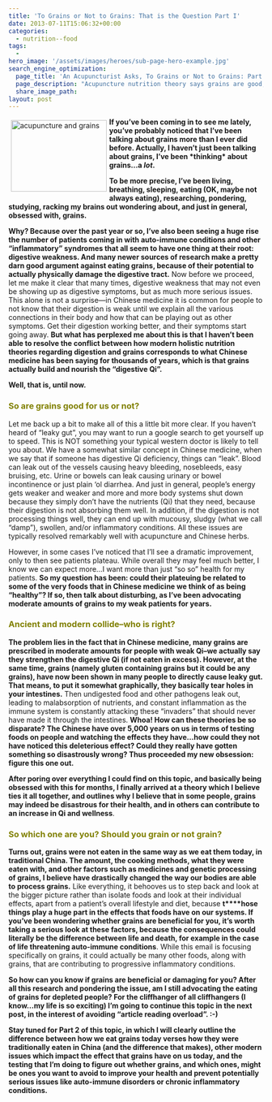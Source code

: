 ```yaml
---
title: 'To Grains or Not to Grains: That is the Question Part I'
date: 2013-07-11T15:06:32+00:00
categories:
  - nutrition--food
tags:
  -
hero_image: '/assets/images/heroes/sub-page-hero-example.jpg'
search_engine_optimization:
  page_title: 'An Acupuncturist Asks, To Grains or Not to Grains: Part 2'
  page_description: "Acupuncture nutrition theory says grains are good, modern evidence says they're bad...who is right? Part 2 of navigating through conflicting ideas"
  share_image_path:
layout: post
---
```

<img src="https://origin.ih.constantcontact.com/fs124/1102844965003/img/162.png" alt="acupuncture and grains" width="189" height="141" align="left" border="0" hspace="5" vspace="5" />**If you&#8217;ve been coming in to see me lately, you&#8217;ve probably noticed that I&#8217;ve been talking about grains more than I ever did before. Actually, I haven&#8217;t just been talking about grains, I&#8217;ve been \*thinking\* about grains&#8230;a _lot_.** 

**To be more precise, I&#8217;ve been living, breathing, sleeping, eating (OK, maybe not always eating), researching, pondering, studying, racking my brains out wondering about, and just in general, obsessed with, grains.**

**Why? Because over the past year or so, I&#8217;ve also been seeing a huge rise the number of patients coming in with auto-immune conditions and other &#8220;inflammatory&#8221; syndromes that all seem to have one thing at their root: digestive weakness. And many newer sources of research make a pretty darn good argument against eating grains, because of their potential to actually physically damage the digestive tract.** Now before we proceed, let me make it clear that many times, digestive weakness that may not even be showing up as digestive symptoms, but as much more serious issues. This alone is not a surprise&#8212;in Chinese medicine it is common for people to not know that their digestion is weak until we explain all the various connections in their body and how that can be playing out as other symptoms. Get their digestion working better, and their symptoms start going away. **But what has perplexed me about this is that I haven&#8217;t been able to resolve the conflict between how modern holistic nutrition theories regarding digestion and grains corresponds to what Chinese medicine has been saying for thousands of years, which is that grains actually build and nourish the &#8220;digestive Qi&#8221;.**

**Well, that is, until now.**

### <span style="color: #808000;">So are grains good for us or not?</span>

Let me back up a bit to make all of this a little bit more clear. If you haven&#8217;t heard of &#8220;leaky gut&#8221;, you may want to run a google search to get yourself up to speed. This is NOT something your typical western doctor is likely to tell you about. We have a somewhat similar concept in Chinese medicine, when we say that if someone has digestive Qi deficiency, things can &#8220;leak&#8221;. Blood can leak out of the vessels causing heavy bleeding, nosebleeds, easy bruising, etc. Urine or bowels can leak causing urinary or bowel incontinence or just plain &#8216;ol diarrhea. And just in general, people&#8217;s energy gets weaker and weaker and more and more body systems shut down because they simply don&#8217;t have the nutrients (Qi) that they need, because their digestion is not absorbing them well. In addition, if the digestion is not processing things well, they can end up with mucousy, sludgy (what we call &#8220;damp&#8221;), swollen, and/or inflammatory conditions. All these issues are typically resolved remarkably well with acupuncture and Chinese herbs.

However, in some cases I&#8217;ve noticed that I&#8217;ll see a dramatic improvement, only to then see patients plateau. While overall they may feel much better, I know we can expect more&#8230;I want more than just &#8220;so so&#8221; health for my patients. **So my question has been: could their plateuing be related to some of the very foods that in Chinese medicine we think of as being &#8220;healthy&#8221;? If so, then talk about disturbing, as I&#8217;ve been advocating moderate amounts of grains to my weak patients for years.**

### <span style="color: #808000;">Ancient and modern collide&#8211;who is right?</span>

**The problem lies in the fact that in Chinese medicine, many grains are prescribed in moderate amounts for people with weak Qi&#8211;we actually say they strengthen the digestive Qi (if not eaten in excess). However, at the same time, grains (namely gluten containing grains but it could be any grains), have now been shown in many people to directly cause leaky gut. That means, to put it somewhat graphically, they basically tear holes in your intestines.** Then undigested food and other pathogens leak out, leading to malabsorption of nutrients, and constant inflammation as the immune system is constantly attacking these &#8220;invaders&#8221; that should never have made it through the intestines. **Whoa! How can these theories be so disparate? The Chinese have over 5,000 years on us in terms of testing foods on people and watching the effects they have&#8230;how could they not have noticed this deleterious effect? Could they really have gotten something so disastrously wrong? Thus proceeded my new obsession: figure this one out.**

**After poring over everything I could find on this topic, and basically being obsessed with this for months, I finally arrived at a theory which I believe ties it all together, and outlines why I believe that in some people, grains may indeed be disastrous for their health, and in others can contribute to an increase in Qi and wellness**.

### <span style="color: #808000;">So which one are you? Should you grain or not grain?</span>

**Turns out, grains were not eaten in the same way as we eat them today, in traditional China. The amount, the cooking methods, what they were eaten with, and other factors such as medicines and genetic processing of grains, I believe have drastically changed the way our bodies are able to process grains.** Like everything, it behooves us to step back and look at the bigger picture rather than isolate foods and look at their individual effects, apart from a patient&#8217;s overall lifestyle and diet, because **t****hose things play a huge part in the effects that foods have on our systems. If you&#8217;ve been wondering whether grains are beneficial for you, it&#8217;s worth taking a serious look at these factors, because the consequences could literally be the difference between life and death, for example in the case of life threatening auto-immune conditions**. While this email is focusing specifically on grains, it could actually be many other foods, along with grains, that are contributing to progressive inflammatory conditions.

**So how can you know if grains are beneficial or damaging for you? After all this research and pondering the issue, am I still advocating the eating of grains for depleted people? For the cliffhanger of all cliffhangers (I know&#8230;my life is so exciting) I&#8217;m going to continue this topic in the next post, in the interest of avoiding &#8220;article reading overload&#8221;. :-)**

**Stay tuned for Part 2 of this topic, in which I will clearly outline the difference between how we eat grains today verses how they were traditionally eaten in China (and the difference that makes), other modern issues which impact the effect that grains have on us today, and the testing that I&#8217;m doing to figure out whether grains, and which ones, might be ones you want to avoid to improve your health and prevent potentially serious issues like auto-immune disorders or chronic inflammatory conditions.**